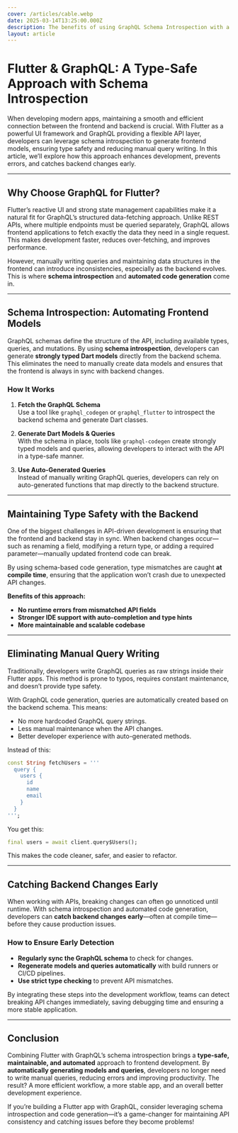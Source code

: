 ```yaml
---
cover: /articles/cable.webp
date: 2025-03-14T13:25:00.000Z
description: The benefits of using GraphQL Schema Introspection with a focus on Flutter
layout: article
---
```


# **Flutter & GraphQL: A Type-Safe Approach with Schema Introspection**

When developing modern apps, maintaining a smooth and efficient connection between the frontend and backend is crucial. With Flutter as a powerful UI framework and GraphQL providing a flexible API layer, developers can leverage schema introspection to generate frontend models, ensuring type safety and reducing manual query writing. In this article, we’ll explore how this approach enhances development, prevents errors, and catches backend changes early.

---

## **Why Choose GraphQL for Flutter?**

Flutter’s reactive UI and strong state management capabilities make it a natural fit for GraphQL’s structured data-fetching approach. Unlike REST APIs, where multiple endpoints must be queried separately, GraphQL allows frontend applications to fetch exactly the data they need in a single request. This makes development faster, reduces over-fetching, and improves performance.

However, manually writing queries and maintaining data structures in the frontend can introduce inconsistencies, especially as the backend evolves. This is where **schema introspection** and **automated code generation** come in.

---

## **Schema Introspection: Automating Frontend Models**

GraphQL schemas define the structure of the API, including available types, queries, and mutations. By using **schema introspection**, developers can generate **strongly typed Dart models** directly from the backend schema. This eliminates the need to manually create data models and ensures that the frontend is always in sync with backend changes.

### **How It Works**
1. **Fetch the GraphQL Schema**  
   Use a tool like `graphql_codegen` or `graphql_flutter` to introspect the backend schema and generate Dart classes.

2. **Generate Dart Models & Queries**  
   With the schema in place, tools like `graphql-codegen` create strongly typed models and queries, allowing developers to interact with the API in a type-safe manner.

3. **Use Auto-Generated Queries**  
   Instead of manually writing GraphQL queries, developers can rely on auto-generated functions that map directly to the backend structure.

---

## **Maintaining Type Safety with the Backend**

One of the biggest challenges in API-driven development is ensuring that the frontend and backend stay in sync. When backend changes occur—such as renaming a field, modifying a return type, or adding a required parameter—manually updated frontend code can break.

By using schema-based code generation, type mismatches are caught **at compile time**, ensuring that the application won’t crash due to unexpected API changes.

**Benefits of this approach:**
- **No runtime errors from mismatched API fields**
- **Stronger IDE support with auto-completion and type hints**
- **More maintainable and scalable codebase**

---

## **Eliminating Manual Query Writing**

Traditionally, developers write GraphQL queries as raw strings inside their Flutter apps. This method is prone to typos, requires constant maintenance, and doesn’t provide type safety.

With GraphQL code generation, queries are automatically created based on the backend schema. This means:
- No more hardcoded GraphQL query strings.
- Less manual maintenance when the API changes.
- Better developer experience with auto-generated methods.

Instead of this:
```dart
const String fetchUsers = '''
  query {
    users {
      id
      name
      email
    }
  }
''';
```
You get this:
```dart
final users = await client.query$Users();
```
This makes the code cleaner, safer, and easier to refactor.

---

## **Catching Backend Changes Early**

When working with APIs, breaking changes can often go unnoticed until runtime. With schema introspection and automated code generation, developers can **catch backend changes early**—often at compile time—before they cause production issues.

### **How to Ensure Early Detection**
- **Regularly sync the GraphQL schema** to check for changes.
- **Regenerate models and queries automatically** with build runners or CI/CD pipelines.
- **Use strict type checking** to prevent API mismatches.

By integrating these steps into the development workflow, teams can detect breaking API changes immediately, saving debugging time and ensuring a more stable application.

---

## **Conclusion**

Combining Flutter with GraphQL’s schema introspection brings a **type-safe, maintainable, and automated** approach to frontend development. By **automatically generating models and queries**, developers no longer need to write manual queries, reducing errors and improving productivity. The result? A more efficient workflow, a more stable app, and an overall better development experience.

If you’re building a Flutter app with GraphQL, consider leveraging schema introspection and code generation—it’s a game-changer for maintaining API consistency and catching issues before they become problems!
